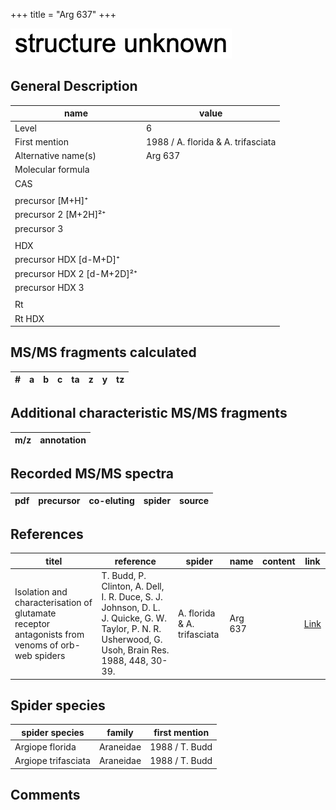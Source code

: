 +++
title = "Arg 637"
+++

![](/img/2.png)

## General Description

| name                       | value                              |
|----------------------------|------------------------------------|
| Level                      | 6                                  |
| First mention              | 1988 / A. florida & A. trifasciata |
| Alternative name(s)        | Arg 637                            |
| Molecular formula          |                                    |
| CAS                        |                                    |
|                            |                                    |
| precursor   [M+H]⁺         |                                    |
| precursor 2 [M+2H]²⁺       |                                    |
| precursor 3                |                                    |
|                            |                                    |
| HDX                        |                                    |
| precursor HDX   [d-M+D]⁺   |                                    |
| precursor HDX 2 [d-M+2D]²⁺ |                                    |
| precursor HDX 3            |                                    |
|                            |                                    |
| Rt                         |                                    |
| Rt HDX                     |                                    |

## MS/MS fragments calculated

| # | a         | b         | c         | ta        | z         | y         | tz        |
|---|-----------|-----------|-----------|-----------|-----------|-----------|-----------|

## Additional characteristic MS/MS fragments

| m/z       | annotation |
|-----------|------------|

## Recorded MS/MS spectra

| pdf | precursor | co-eluting  | spider    | source                       |
|-----|-----------|-------------|-----------|------------------------------|

## References

| titel                                                                                     | reference                                                                                         | spider     | name   | content          | link                                                  |
|-------------------------------------------------------------------------------------------|---------------------------------------------------------------------------------------------------|------------|--------|------------------|-------------------------------------------------------|
| Isolation and characterisation of glutamate receptor antagonists from venoms of orb-web spiders  | T. Budd, P. Clinton, A. Dell, I. R. Duce, S. J. Johnson, D. L. J. Quicke, G. W. Taylor, P. N. R. Usherwood, G. Usoh, Brain Res. 1988, 448, 30-39. | A. florida & A. trifasciata | Arg 637 |  | [Link](https://doi.org/10.1016/0006-8993(88)91098-0) |

## Spider species

| spider species      | family    | first mention  |
|---------------------|-----------|----------------|
| Argiope florida     | Araneidae | 1988 / T. Budd |
| Argiope trifasciata | Araneidae | 1988 / T. Budd |

## Comments